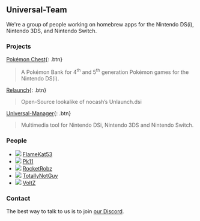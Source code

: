 ## Universal-Team

We're a group of people working on homebrew apps for the Nintendo DS(i), Nintendo 3DS, and Nintendo Switch.

### Projects

[Pokémon Chest](pkmn-chest){: .btn}

> A Pokémon Bank for 4<sup>th</sup> and 5<sup>th</sup> generation Pokémon games for the Nintendo DS(i).

[Relaunch](relaunch){: .btn}

> Open-Source lookalike of nocash’s Unlaunch.dsi

[Universal-Manager](universal-manager){: .btn}

> Multimedia tool for Nintendo DSi, Nintendo 3DS and Nintendo Switch.

### People
- ![](https://avatars3.githubusercontent.com/u/38171335?s=32) [FlameKat53](https://github.com/FlameKat53)
- ![](https://avatars0.githubusercontent.com/u/41608708?s=32) [Pk11](https://github.com/Epicpkmn11/)
- ![](https://avatars3.githubusercontent.com/u/16110127?s=32) [RocketRobz](https://github.com/RocketRobz)
- ![](https://avatars2.githubusercontent.com/u/53122919?s=32) [TotallyNotGuy](https://github.com/TotallyNotGuy)
- ![](https://avatars3.githubusercontent.com/u/47382115?s=32) [VoltZ](https://github.com/SuperSaiyajinVoltZ)

### Contact
The best way to talk to us is to join [our Discord](https://discord.gg/KDJCfGF).
